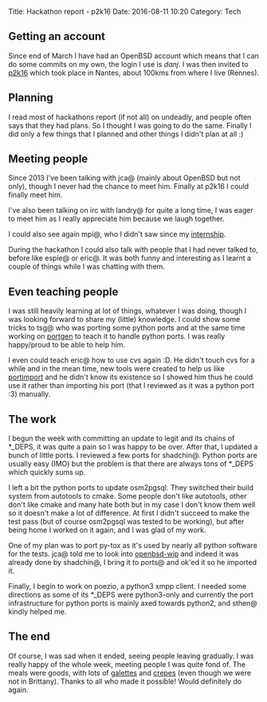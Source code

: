 Title: Hackathon report - p2k16
Date: 2016-08-11 10:20
Category: Tech

## Getting an account

Since end of March I have had an OpenBSD account which means that I can do
some commits on my own, the login I use is *danj*. I was then invited
to [p2k16](https://www.openbsd.org/images/hackathons/p2k16.gif) which
took place in Nantes, about 100kms from where I live (Rennes).

## Planning

I read most of hackathons report (if not all) on undeadly, and people
often says that they had plans. So I thought I was going to do the
same. Finally I did only a few things that I planned and other things
I didn't plan at all :)

## Meeting people

Since 2013 I've been talking with jca@ (mainly about OpenBSD but not only),
though I never had the chance to meet him. Finally at p2k16 I could
finally meet him.

I've also been talking on irc with landry@ for quite a long time, I
was eager to meet him as I really appreciate him because we laugh
together.

I could also see again mpi@, who I didn't saw since my
[internship](./some-news-from-my-internship.html).

During the hackathon I could also talk with people that I had never
talked to, before like espie@ or eric@. It was both funny and
interesting as I learnt a couple of things while I was chatting with
them.

## Even teaching people

I was still heavily learning at lot of things, whatever I was doing,
though I was looking forward to share my (little) knowledge. I could
show some tricks to tsg@ who was porting some python ports and at the
same time working on
[portgen](http://man.openbsd.org/OpenBSD-current/man1/portgen.1) to
teach it to handle python ports. I was really happy/proud to be able to
help him.

I even could teach eric@ how to use cvs again :D. He didn't touch cvs
for a while and in the mean time, new tools were created to help us like
[portimport](http://man.openbsd.org/OpenBSD-current/man1/portimport.1)
and he didn't know its existence so I showed him thus he could use it
rather than importing his port (that I reviewed as it was a python
port :3) manually.

## The work

I begun the week with committing an update to legit and its chains of
\*_DEPS, it was quite a pain so I was happy to be over. After that, I
updated a bunch of little ports. I reviewed a few ports for
shadchin@. Python ports are usually easy (IMO) but the problem is
that there are always tons of \*_DEPS which quickly sums up.

I left a bit the python ports to update osm2pgsql. They switched their
build system from autotools to cmake. Some people don't like
autotools, other don't like cmake and many hate both but in my case I
don't know them well so it doesn't make a lot of difference. At first
I didn't succeed to make the test pass (but of course osm2pgsql was
tested to be working), but after being home I worked on it again, and
I was glad of my work.

One of my plan was to port py-tox as it's used by nearly all python
software for the tests. jca@ told me to look into
[openbsd-wip](https://github.com/jasperla/openbsd-wip) and indeed it
was already done by shadchin@, I bring it to ports@ and ok'ed it so he
imported it.

Finally, I begin to work on poezio, a python3 xmpp client. I needed
some directions as some of its \*_DEPS were python3-only and currently
the port infrastructure for python ports is mainly axed towards
python2, and sthen@ kindly helped me.

## The end

Of course, I was sad when it ended, seeing people leaving
gradually. I was really happy of the whole week, meeting people I was
quite fond of. The meals were goods, with lots of
[galettes](https://fr.wikipedia.org/wiki/Galette_de_sarrasin) and
[crepes](https://en.wikipedia.org/wiki/Cr%C3%AApe) (even though we
were not in Brittany). Thanks to all who made it possible! Would
definitely do again.
